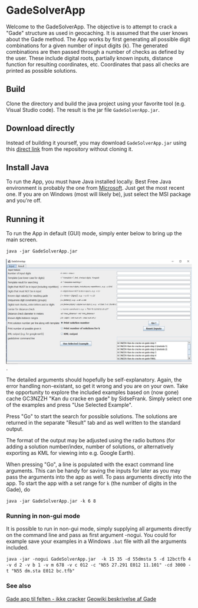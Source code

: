 # GadeSolverApp

Welcome to the GadeSolverApp. The objective is to attempt to crack a "Gade" structure as used in geocaching. It is assumed that the user knows about the Gade method. The App works by first generating all possible digit combinations for a given number of input digits (k). The generated combinations are then passed through a number of checks as defined by the user. These include digital roots, partially known inputs, distance function for resulting coordinates, etc. Coordinates that pass all checks are printed as possible solutions. 


## Build

Clone the directory and build the java project using your favorite tool (e.g. Visual Studio code). The result is the jar file `GadeSolverApp.jar`.


## Download directly

Instead of building it yourself, you may download `GadeSolverApp.jar` using this [direct link](https://github.com/jens-markussen/GadeSolverApp/raw/main/GadeSolverApp.jar) from the repository without cloning it. 


## Install Java

To run the App, you must have Java installed locally. Best Free Java environment is probably the one from [Microsoft](https://learn.microsoft.com/en-us/java/openjdk/download). Just get the most recent one. If you are on Windows (most will likely be), just select the MSI package and you're off.


## Running it

To run the App in default (GUI) mode, simply enter below to bring up the main screen.

```
java -jar GadeSolverApp.jar
```

![main screen](screen.JPG).

The detailed arguments should hopefully be self-explanatory. Again, the error handling non-existant, so get it wrong and you are on your own. Take the opportunity to explore the included examples based on (now gone) cache GC3NZZH "Kan du cracke en gade" by SidseFrank. Simply select one of the examples and press "Use Selected Example".

Press "Go" to start the search for possible solutions. The solutions are returned in the separate "Result" tab and as well written to the standard output. 

The format of the output may be adjusted using the radio buttons (for adding a solution number/index, number of solutions, or alternatively exporting as KML for viewing into e.g. Google Earth).

When pressing "Go", a line is populated with the exact command line arguments. This can be handy for saving the inputs for later as you may pass the arguments into the app as well. To pass arguments directly into the app. To start the app with a set range for `k` (the number of digits in the Gade), do 

```
java -jar GadeSolverApp.jar -k 6 8
```

### Running in non-gui mode

It is possible to run in non-gui mode, simply supplying all arguments directly on the command line and pass as first argument -nogui. You could for example save your examples in a Windows `.bat` file with all the arguments included. 

```
java -jar -nogui GadeSolverApp.jar  -k 15 35 -d 55dmsta 5 -d 12bctfb 4 -v d 2 -v b 1 -v m 678 -v c 012 -c "N55 27.291 E012 11.101" -cd 3000 -t "N55 dm.sta E012 bc.tfb"
```

### See also

[Gade app til felten - ikke cracker](https://play.google.com/store/apps/details?id=org.nolleper.gadedroid&hl=da&gl=US)
[Geowiki beskrivelse af Gade](https://web.archive.org/web/20200918102839/https://geowiki.wegge.dk/wiki/Gade_(beregningsteknik))